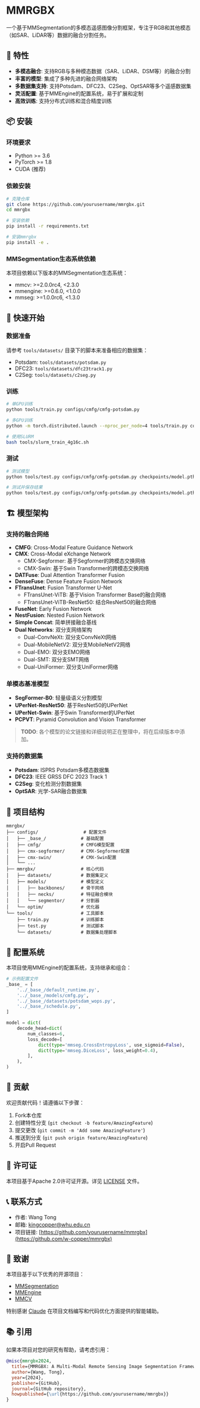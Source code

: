 # MMRGBX

一个基于MMSegmentation的多模态遥感图像分割框架，专注于RGB和其他模态（如SAR、LiDAR等）数据的融合分割任务。

## 🌟 特性

- **多模态融合**: 支持RGB与多种模态数据（SAR、LiDAR、DSM等）的融合分割
- **丰富的模型**: 集成了多种先进的融合网络架构
- **多数据集支持**: 支持Potsdam、DFC23、C2Seg、OptSAR等多个遥感数据集
- **灵活配置**: 基于MMEngine的配置系统，易于扩展和定制
- **高效训练**: 支持分布式训练和混合精度训练

## 📦 安装

### 环境要求

- Python >= 3.6
- PyTorch >= 1.8
- CUDA (推荐)

### 依赖安装

```bash
# 克隆仓库
git clone https://github.com/yourusername/mmrgbx.git
cd mmrgbx

# 安装依赖
pip install -r requirements.txt

# 安装mmrgbx
pip install -e .
```

### MMSegmentation生态系统依赖

本项目依赖以下版本的MMSegmentation生态系统：

- mmcv: >=2.0.0rc4, <2.3.0
- mmengine: >=0.6.0, <1.0.0
- mmseg: >=1.0.0rc6, <1.3.0

## 🚀 快速开始

### 数据准备

请参考 `tools/datasets/` 目录下的脚本来准备相应的数据集：

- Potsdam: `tools/datasets/potsdam.py`
- DFC23: `tools/datasets/dfc23track1.py`
- C2Seg: `tools/datasets/c2seg.py`

### 训练

```bash
# 单GPU训练
python tools/train.py configs/cmfg/cmfg-potsdam.py

# 多GPU训练
python -m torch.distributed.launch --nproc_per_node=4 tools/train.py configs/cmfg/cmfg-potsdam.py --launcher pytorch

# 使用SLURM
bash tools/slurm_train_4g16c.sh
```

### 测试

```bash
# 测试模型
python tools/test.py configs/cmfg/cmfg-potsdam.py checkpoints/model.pth

# 测试并保存结果
python tools/test.py configs/cmfg/cmfg-potsdam.py checkpoints/model.pth --out results/
```

## 🏗️ 模型架构

### 支持的融合网络

- **CMFG**: Cross-Modal Feature Guidance Network
- **CMX**: Cross-Modal eXchange Network
  - CMX-Segformer: 基于Segformer的跨模态交换网络
  - CMX-Swin: 基于Swin Transformer的跨模态交换网络
- **DATFuse**: Dual Attention Transformer Fusion
- **DenseFuse**: Dense Feature Fusion Network
- **FTransUnet**: Fusion Transformer U-Net
  - FTransUnet-ViTB: 基于Vision Transformer Base的融合网络
  - FTransUnet-ViTB-ResNet50: 结合ResNet50的融合网络
- **FuseNet**: Early Fusion Network
- **NestFusion**: Nested Fusion Network
- **Simple Concat**: 简单拼接融合基线
- **Dual Networks**: 双分支网络架构
  - Dual-ConvNeXt: 双分支ConvNeXt网络
  - Dual-MobileNetV2: 双分支MobileNetV2网络
  - Dual-EMO: 双分支EMO网络
  - Dual-SMT: 双分支SMT网络
  - Dual-UniFormer: 双分支UniFormer网络

### 单模态基准模型

- **SegFormer-B0**: 轻量级语义分割模型
- **UPerNet-ResNet50**: 基于ResNet50的UPerNet
- **UPerNet-Swin**: 基于Swin Transformer的UPerNet
- **PCPVT**: Pyramid Convolution and Vision Transformer

> **TODO**: 各个模型的论文链接和详细说明正在整理中，将在后续版本中添加。

### 支持的数据集

- **Potsdam**: ISPRS Potsdam多模态数据集
- **DFC23**: IEEE GRSS DFC 2023 Track 1
- **C2Seg**: 变化检测分割数据集
- **OptSAR**: 光学-SAR融合数据集

## 📁 项目结构

```
mmrgbx/
├── configs/                 # 配置文件
│   ├── _base_/             # 基础配置
│   ├── cmfg/               # CMFG模型配置
│   ├── cmx-segformer/      # CMX-Segformer配置
│   ├── cmx-swin/           # CMX-Swin配置
│   └── ...
├── mmrgbx/                 # 核心代码
│   ├── datasets/           # 数据集定义
│   ├── models/             # 模型定义
│   │   ├── backbones/      # 骨干网络
│   │   ├── necks/          # 特征融合模块
│   │   └── segmentor/      # 分割器
│   └── optim/              # 优化器
└── tools/                  # 工具脚本
    ├── train.py            # 训练脚本
    ├── test.py             # 测试脚本
    └── datasets/           # 数据集处理脚本
```

## 🔧 配置系统

本项目使用MMEngine的配置系统，支持继承和组合：

```python
# 示例配置文件
_base_ = [
    '../_base_/default_runtime.py',
    '../_base_/models/cmfg.py',
    '../_base_/datasets/potsdam_wops.py',
    '../_base_/schedule.py',
]

model = dict(
    decode_head=dict(
        num_classes=6,
        loss_decode=[
            dict(type='mmseg.CrossEntropyLoss', use_sigmoid=False),
            dict(type='mmseg.DiceLoss', loss_weight=0.4),
        ],
    ),
)
```

## 🤝 贡献

欢迎贡献代码！请遵循以下步骤：

1. Fork本仓库
2. 创建特性分支 (`git checkout -b feature/AmazingFeature`)
3. 提交更改 (`git commit -m 'Add some AmazingFeature'`)
4. 推送到分支 (`git push origin feature/AmazingFeature`)
5. 开启Pull Request

## 📄 许可证

本项目基于Apache 2.0许可证开源。详见 [LICENSE](LICENSE) 文件。

## 📞 联系方式

- 作者: Wang Tong
- 邮箱: kingcopper@whu.edu.cn
- 项目链接: [https://github.com/yourusername/mmrgbx](https://github.com/w-copper/mmrgbx)

## 🙏 致谢

本项目基于以下优秀的开源项目：

- [MMSegmentation](https://github.com/open-mmlab/mmsegmentation)
- [MMEngine](https://github.com/open-mmlab/mmengine)
- [MMCV](https://github.com/open-mmlab/mmcv)

特别感谢 [Claude](https://claude.ai) 在项目文档编写和代码优化方面提供的智能辅助。

## 📚 引用

如果本项目对您的研究有帮助，请考虑引用：

```bibtex
@misc{mmrgbx2024,
  title={MMRGBX: A Multi-Modal Remote Sensing Image Segmentation Framework},
  author={Wang, Tong},
  year={2024},
  publisher={GitHub},
  journal={GitHub repository},
  howpublished={\url{https://github.com/yourusername/mmrgbx}}
}
```
